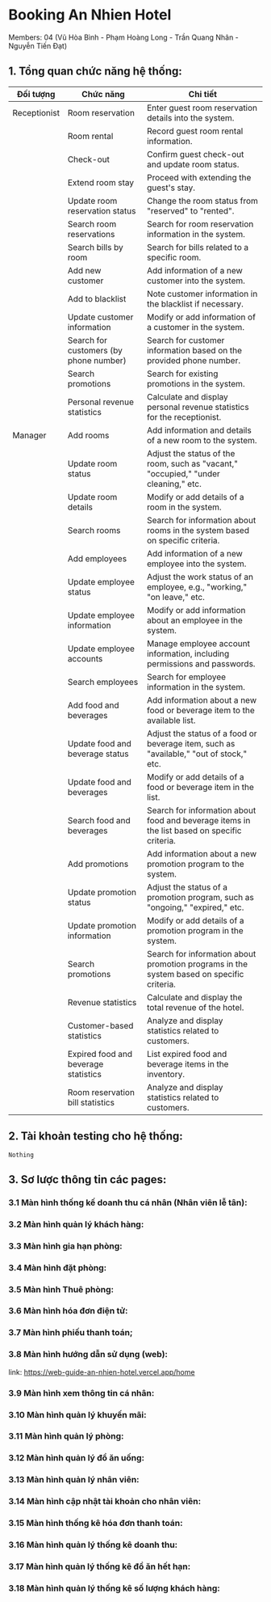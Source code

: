 # Booking An Nhien Hotel 

Members: 04  (Vũ Hòa Bình - Phạm Hoàng Long - Trần Quang Nhân - Nguyễn Tiến Đạt)

## 1. Tổng quan chức năng hệ thống:

| Đối tượng          | Chức năng                                    | Chi tiết                                                                                    |
| ------------------ | -------------------------------------------- | ------------------------------------------------------------------------------------------- |
| Receptionist       | Room reservation                             | Enter guest room reservation details into the system.                                       |
|                    | Room rental                                  | Record guest room rental information.                                                       |
|                    | Check-out                                    | Confirm guest check-out and update room status.                                             |
|                    | Extend room stay                             | Proceed with extending the guest's stay.                                                    |
|                    | Update room reservation status               | Change the room status from "reserved" to "rented".                                         |
|                    | Search room reservations                     | Search for room reservation information in the system.                                      |
|                    | Search bills by room                         | Search for bills related to a specific room.                                                |
|                    | Add new customer                             | Add information of a new customer into the system.                                          |
|                    | Add to blacklist                             | Note customer information in the blacklist if necessary.                                    |
|                    | Update customer information                  | Modify or add information of a customer in the system.                                      |
|                    | Search for customers (by phone number)       | Search for customer information based on the provided phone number.                         |
|                    | Search promotions                            | Search for existing promotions in the system.                                               |
|                    | Personal revenue statistics                  | Calculate and display personal revenue statistics for the receptionist.                     |
| Manager            | Add rooms                                    | Add information and details of a new room to the system.                                    |
|                    | Update room status                           | Adjust the status of the room, such as "vacant," "occupied," "under cleaning," etc.         |
|                    | Update room details                          | Modify or add details of a room in the system.                                              |
|                    | Search rooms                                 | Search for information about rooms in the system based on specific criteria.                |
|                    | Add employees                                | Add information of a new employee into the system.                                          |
|                    | Update employee status                       | Adjust the work status of an employee, e.g., "working," "on leave," etc.                    |
|                    | Update employee information                  | Modify or add information about an employee in the system.                                     |
|                    | Update employee accounts                     | Manage employee account information, including permissions and passwords.                   |
|                    | Search employees                             | Search for employee information in the system.                                              |
|                    | Add food and beverages                       | Add information about a new food or beverage item to the available list.                    |
|                    | Update food and beverage status              | Adjust the status of a food or beverage item, such as "available," "out of stock," etc.     |
|                    | Update food and beverages                    | Modify or add details of a food or beverage item in the list.                               |
|                    | Search food and beverages                    | Search for information about food and beverage items in the list based on specific criteria.|
|                    | Add promotions                               | Add information about a new promotion program to the system.                                |
|                    | Update promotion status                      | Adjust the status of a promotion program, such as "ongoing," "expired," etc.                |
|                    | Update promotion information                 | Modify or add details of a promotion program in the system.                                 |
|                    | Search promotions                            | Search for information about promotion programs in the system based on specific criteria.   |
|                    | Revenue statistics                           | Calculate and display the total revenue of the hotel.                                           |
|                    | Customer-based statistics                    | Analyze and display statistics related to customers.                                        |
|                    | Expired food and beverage statistics         | List expired food and beverage items in the inventory.                                      |
|                    | Room reservation bill statistics             | Analyze and  display statistics related to customers.                                       |




## 2. Tài khoản testing cho hệ thống:

```
Nothing
```

## 3. Sơ lược thông tin các pages:

### 3.1 Màn hình thống kế doanh thu cá nhân (Nhân viên lễ tân):


### 3.2 Màn hình quản lý khách hàng:

### 3.3 Màn hình gia hạn phòng:

### 3.4 Màn hình đặt phòng:

### 3.5 Màn hình Thuê phòng:

### 3.6 Màn hình hóa đơn điện tử:
### 3.7 Màn hình phiếu thanh toán;
### 3.8 Màn hình hướng dẫn sử dụng (web): 
link: https://web-guide-an-nhien-hotel.vercel.app/home

### 3.9 Màn hình xem thông tin cá nhân:
### 3.10 Màn hình quản lý khuyến mãi:
### 3.11 Màn hình quản lý phòng:
### 3.12 Màn hình quản lý đồ ăn uống:
### 3.13 Màn hình quản lý nhân viên:
### 3.14 Màn hình cập nhật tài khoản cho nhân viên:
### 3.15 Màn hình thống kê hóa đơn thanh toán:
### 3.16 Màn hình quản lý thống kê doanh thu:
### 3.17 Màn hình quản lý thống kê đồ ăn hết hạn:
### 3.18 Màn hình quản lý thống kê số lượng khách hàng:
